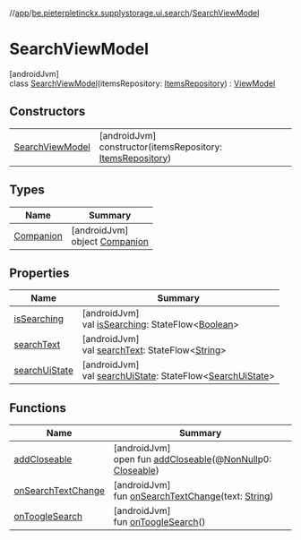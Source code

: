 //[app](../../../index.md)/[be.pieterpletinckx.supplystorage.ui.search](../index.md)/[SearchViewModel](index.md)

# SearchViewModel

[androidJvm]\
class [SearchViewModel](index.md)(itemsRepository: [ItemsRepository](../../be.pieterpletinckx.supplystorage.data.item/-items-repository/index.md)) : [ViewModel](https://developer.android.com/reference/kotlin/androidx/lifecycle/ViewModel.html)

## Constructors

| | |
|---|---|
| [SearchViewModel](-search-view-model.md) | [androidJvm]<br>constructor(itemsRepository: [ItemsRepository](../../be.pieterpletinckx.supplystorage.data.item/-items-repository/index.md)) |

## Types

| Name | Summary |
|---|---|
| [Companion](-companion/index.md) | [androidJvm]<br>object [Companion](-companion/index.md) |

## Properties

| Name | Summary |
|---|---|
| [isSearching](is-searching.md) | [androidJvm]<br>val [isSearching](is-searching.md): StateFlow&lt;[Boolean](https://kotlinlang.org/api/latest/jvm/stdlib/kotlin/-boolean/index.html)&gt; |
| [searchText](search-text.md) | [androidJvm]<br>val [searchText](search-text.md): StateFlow&lt;[String](https://kotlinlang.org/api/latest/jvm/stdlib/kotlin/-string/index.html)&gt; |
| [searchUiState](search-ui-state.md) | [androidJvm]<br>val [searchUiState](search-ui-state.md): StateFlow&lt;[SearchUiState](../-search-ui-state/index.md)&gt; |

## Functions

| Name | Summary |
|---|---|
| [addCloseable](index.md#264516373%2FFunctions%2F-912451524) | [androidJvm]<br>open fun [addCloseable](index.md#264516373%2FFunctions%2F-912451524)(@[NonNull](https://developer.android.com/reference/kotlin/androidx/annotation/NonNull.html)p0: [Closeable](https://developer.android.com/reference/kotlin/java/io/Closeable.html)) |
| [onSearchTextChange](on-search-text-change.md) | [androidJvm]<br>fun [onSearchTextChange](on-search-text-change.md)(text: [String](https://kotlinlang.org/api/latest/jvm/stdlib/kotlin/-string/index.html)) |
| [onToogleSearch](on-toogle-search.md) | [androidJvm]<br>fun [onToogleSearch](on-toogle-search.md)() |
